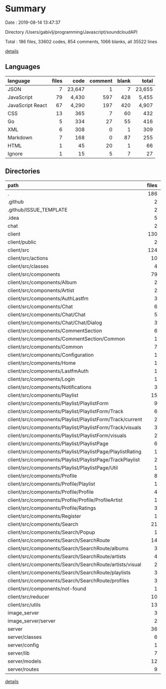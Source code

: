 # Summary

Date : 2019-08-14 13:47:37

Directory /Users/gabivlj/programming/Javascript/soundcloudAPI

Total : 186 files,  33602 codes, 854 comments, 1066 blanks, all 35522 lines

[details](details.md)

## Languages
| language | files | code | comment | blank | total |
| :--- | ---: | ---: | ---: | ---: | ---: |
| JSON | 7 | 23,647 | 1 | 7 | 23,655 |
| JavaScript | 79 | 4,430 | 597 | 428 | 5,455 |
| JavaScript React | 67 | 4,290 | 197 | 420 | 4,907 |
| CSS | 13 | 365 | 7 | 60 | 432 |
| Go | 5 | 334 | 27 | 55 | 416 |
| XML | 6 | 308 | 0 | 1 | 309 |
| Markdown | 7 | 168 | 0 | 87 | 255 |
| HTML | 1 | 45 | 20 | 1 | 66 |
| Ignore | 1 | 15 | 5 | 7 | 27 |

## Directories
| path | files | code | comment | blank | total |
| :--- | ---: | ---: | ---: | ---: | ---: |
| . | 186 | 33,602 | 854 | 1,066 | 35,522 |
| .github | 2 | 45 | 0 | 15 | 60 |
| .github/ISSUE_TEMPLATE | 2 | 45 | 0 | 15 | 60 |
| .idea | 5 | 301 | 0 | 0 | 301 |
| chat | 2 | 158 | 7 | 22 | 187 |
| client | 130 | 24,733 | 404 | 706 | 25,843 |
| client/public | 2 | 60 | 20 | 2 | 82 |
| client/src | 124 | 6,802 | 379 | 663 | 7,844 |
| client/src/actions | 10 | 844 | 52 | 75 | 971 |
| client/src/classes | 4 | 133 | 14 | 19 | 166 |
| client/src/components | 79 | 4,539 | 194 | 474 | 5,207 |
| client/src/components/Album | 2 | 307 | 11 | 21 | 339 |
| client/src/components/Artist | 2 | 167 | 0 | 18 | 185 |
| client/src/components/AuthLastfm | 3 | 208 | 12 | 29 | 249 |
| client/src/components/Chat | 6 | 400 | 10 | 31 | 441 |
| client/src/components/Chat/Chat | 5 | 356 | 9 | 27 | 392 |
| client/src/components/Chat/Chat/Dialog | 3 | 162 | 7 | 14 | 183 |
| client/src/components/CommentSection | 6 | 334 | 27 | 37 | 398 |
| client/src/components/CommentSection/Common | 1 | 110 | 25 | 9 | 144 |
| client/src/components/Common | 7 | 326 | 38 | 29 | 393 |
| client/src/components/Configuration | 1 | 34 | 0 | 5 | 39 |
| client/src/components/Home | 1 | 34 | 0 | 2 | 36 |
| client/src/components/LastfmAuth | 1 | 19 | 0 | 3 | 22 |
| client/src/components/Login | 1 | 96 | 0 | 12 | 108 |
| client/src/components/Notifications | 3 | 145 | 26 | 17 | 188 |
| client/src/components/Playlist | 15 | 700 | 37 | 83 | 820 |
| client/src/components/Playlist/PlaylistForm | 9 | 350 | 5 | 48 | 403 |
| client/src/components/Playlist/PlaylistForm/Track | 6 | 213 | 0 | 29 | 242 |
| client/src/components/Playlist/PlaylistForm/Track/current | 2 | 31 | 0 | 6 | 37 |
| client/src/components/Playlist/PlaylistForm/Track/visuals | 3 | 135 | 0 | 15 | 150 |
| client/src/components/Playlist/PlaylistForm/visuals | 2 | 41 | 0 | 6 | 47 |
| client/src/components/Playlist/PlaylistPage | 6 | 350 | 32 | 35 | 417 |
| client/src/components/Playlist/PlaylistPage/PlaylistRating | 1 | 26 | 0 | 4 | 30 |
| client/src/components/Playlist/PlaylistPage/TrackPlaylist | 2 | 125 | 27 | 13 | 165 |
| client/src/components/Playlist/PlaylistPage/Util | 1 | 9 | 0 | 2 | 11 |
| client/src/components/Profile | 8 | 524 | 12 | 50 | 586 |
| client/src/components/Profile/Playlist | 1 | 51 | 0 | 5 | 56 |
| client/src/components/Profile/Profile | 4 | 341 | 10 | 30 | 381 |
| client/src/components/Profile/Profile/ProfileArtist | 1 | 36 | 0 | 3 | 39 |
| client/src/components/Profile/Ratings | 3 | 132 | 2 | 15 | 149 |
| client/src/components/Register | 1 | 109 | 0 | 11 | 120 |
| client/src/components/Search | 21 | 1,103 | 21 | 122 | 1,246 |
| client/src/components/Search/Popup | 1 | 116 | 0 | 9 | 125 |
| client/src/components/Search/SearchRoute | 14 | 616 | 17 | 71 | 704 |
| client/src/components/Search/SearchRoute/albums | 3 | 127 | 0 | 14 | 141 |
| client/src/components/Search/SearchRoute/artists | 4 | 130 | 0 | 15 | 145 |
| client/src/components/Search/SearchRoute/artists/visual | 2 | 73 | 0 | 7 | 80 |
| client/src/components/Search/SearchRoute/playlists | 3 | 112 | 0 | 12 | 124 |
| client/src/components/Search/SearchRoute/profiles | 3 | 113 | 0 | 15 | 128 |
| client/src/components/not-found | 1 | 33 | 0 | 4 | 37 |
| client/src/reducer | 10 | 658 | 9 | 23 | 690 |
| client/src/utils | 13 | 285 | 70 | 32 | 387 |
| image_server | 3 | 176 | 20 | 33 | 229 |
| image_server/server | 2 | 140 | 19 | 23 | 182 |
| server | 36 | 2,290 | 422 | 246 | 2,958 |
| server/classes | 6 | 494 | 105 | 50 | 649 |
| server/config | 1 | 22 | 1 | 3 | 26 |
| server/lib | 7 | 100 | 31 | 13 | 144 |
| server/models | 12 | 347 | 8 | 49 | 404 |
| server/routes | 9 | 1,278 | 268 | 122 | 1,668 |

[details](details.md)